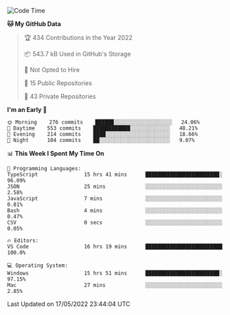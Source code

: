 <!--START_SECTION:waka-->
![Code Time](http://img.shields.io/badge/Code%20Time-2%2C619%20hrs%2053%20mins-blue)

**🐱 My GitHub Data** 

> 🏆 434 Contributions in the Year 2022
 > 
> 📦 543.7 kB Used in GitHub's Storage 
 > 
> 🚫 Not Opted to Hire
 > 
> 📜 15 Public Repositories 
 > 
> 🔑 43 Private Repositories  
 > 
**I'm an Early 🐤** 

```text
🌞 Morning    276 commits    ██████░░░░░░░░░░░░░░░░░░░   24.06% 
🌆 Daytime    553 commits    ████████████░░░░░░░░░░░░░   48.21% 
🌃 Evening    214 commits    ████░░░░░░░░░░░░░░░░░░░░░   18.66% 
🌙 Night      104 commits    ██░░░░░░░░░░░░░░░░░░░░░░░   9.07%

```


📊 **This Week I Spent My Time On** 

```text
💬 Programming Languages: 
TypeScript               15 hrs 41 mins      ████████████████████████░   96.09% 
JSON                     25 mins             ░░░░░░░░░░░░░░░░░░░░░░░░░   2.58% 
JavaScript               7 mins              ░░░░░░░░░░░░░░░░░░░░░░░░░   0.81% 
Bash                     4 mins              ░░░░░░░░░░░░░░░░░░░░░░░░░   0.47% 
CSV                      0 secs              ░░░░░░░░░░░░░░░░░░░░░░░░░   0.05%

🔥 Editors: 
VS Code                  16 hrs 19 mins      █████████████████████████   100.0%

💻 Operating System: 
Windows                  15 hrs 51 mins      ████████████████████████░   97.15% 
Mac                      27 mins             ░░░░░░░░░░░░░░░░░░░░░░░░░   2.85%

```


 Last Updated on 17/05/2022 23:44:04 UTC
<!--END_SECTION:waka-->

